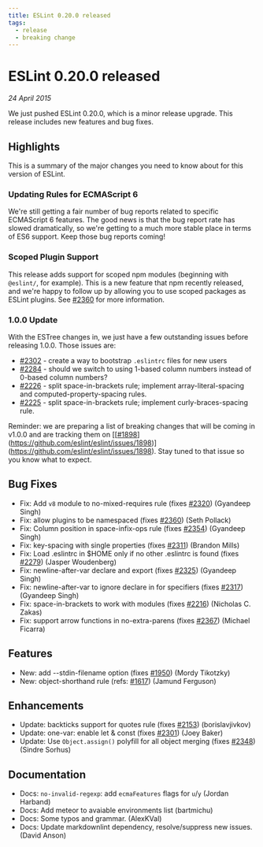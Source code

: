 ```yaml
---
title: ESLint 0.20.0 released
tags:
  - release
  - breaking change
---
```

# ESLint 0.20.0 released

_24 April 2015_

We just pushed ESLint 0.20.0, which is a minor release upgrade. This release includes new features and bug fixes.

## Highlights

This is a summary of the major changes you need to know about for this version of ESLint.

### Updating Rules for ECMAScript 6

We're still getting a fair number of bug reports related to specific ECMAScript 6 features. The good news is that the bug report rate has slowed dramatically, so we're getting to a much more stable place in terms of ES6 support. Keep those bug reports coming!

### Scoped Plugin Support

This release adds support for scoped npm modules (beginning with `@eslint/`, for example). This is a new feature that npm recently released, and we're happy to follow up by allowing you to use scoped packages as ESLint plugins. See [#2360](https://github.com/eslint/eslint/issues/2360) for more information.

### 1.0.0 Update

With the ESTree changes in, we just have a few outstanding issues before releasing 1.0.0. Those issues are:

* [#2302](https://github.com/eslint/eslint/issues/2302) - create a way to bootstrap `.eslintrc` files for new users
* [#2284](https://github.com/eslint/eslint/issues/2284) - should we switch to using 1-based column numbers instead of 0-based column numbers?
* [#2226](https://github.com/eslint/eslint/issues/2226) - split space-in-brackets rule; implement array-literal-spacing and computed-property-spacing rules.
* [#2225](https://github.com/eslint/eslint/issues/2225) - split space-in-brackets rule; implement curly-braces-spacing rule.

Reminder: we are preparing a list of breaking changes that will be coming in v1.0.0 and are tracking them on [[[#1898](https://github.com/eslint/eslint/issues/1898)](https://github.com/eslint/eslint/issues/1898)](https://github.com/eslint/eslint/issues/1898). Stay tuned to that issue so you know what to expect.

## Bug Fixes

* Fix: Add `v8` module to no-mixed-requires rule (fixes [#2320](https://github.com/eslint/eslint/issues/2320)) (Gyandeep Singh)
* Fix: allow plugins to be namespaced (fixes [#2360](https://github.com/eslint/eslint/issues/2360)) (Seth Pollack)
* Fix: Column position in space-infix-ops rule (fixes [#2354](https://github.com/eslint/eslint/issues/2354)) (Gyandeep Singh)
* Fix: key-spacing with single properties (fixes [#2311](https://github.com/eslint/eslint/issues/2311)) (Brandon Mills)
* Fix: Load .eslintrc in $HOME only if no other .eslintrc is found (fixes [#2279](https://github.com/eslint/eslint/issues/2279)) (Jasper Woudenberg)
* Fix: newline-after-var declare and export (fixes [#2325](https://github.com/eslint/eslint/issues/2325)) (Gyandeep Singh)
* Fix: newline-after-var to ignore declare in for specifiers (fixes [#2317](https://github.com/eslint/eslint/issues/2317)) (Gyandeep Singh)
* Fix: space-in-brackets to work with modules (fixes [#2216](https://github.com/eslint/eslint/issues/2216)) (Nicholas C. Zakas)
* Fix: support arrow functions in no-extra-parens (fixes [#2367](https://github.com/eslint/eslint/issues/2367)) (Michael Ficarra)

## Features

* New: add --stdin-filename option (fixes [#1950](https://github.com/eslint/eslint/issues/1950)) (Mordy Tikotzky)
* New: object-shorthand rule (refs: [#1617](https://github.com/eslint/eslint/issues/1617)) (Jamund Ferguson)

## Enhancements

* Update: backticks support for quotes rule (fixes [#2153](https://github.com/eslint/eslint/issues/2153)) (borislavjivkov)
* Update: one-var: enable let & const (fixes [#2301](https://github.com/eslint/eslint/issues/2301)) (Joey Baker)
* Update: Use `Object.assign()` polyfill for all object merging (fixes [#2348](https://github.com/eslint/eslint/issues/2348)) (Sindre Sorhus)

## Documentation

* Docs: `no-invalid-regexp`: add `ecmaFeatures` flags for `u`/`y` (Jordan Harband)
* Docs: Add meteor to avaiable environments list (bartmichu)
* Docs: Some typos and grammar. (AlexKVal)
* Docs: Update markdownlint dependency, resolve/suppress new issues. (David Anson)
